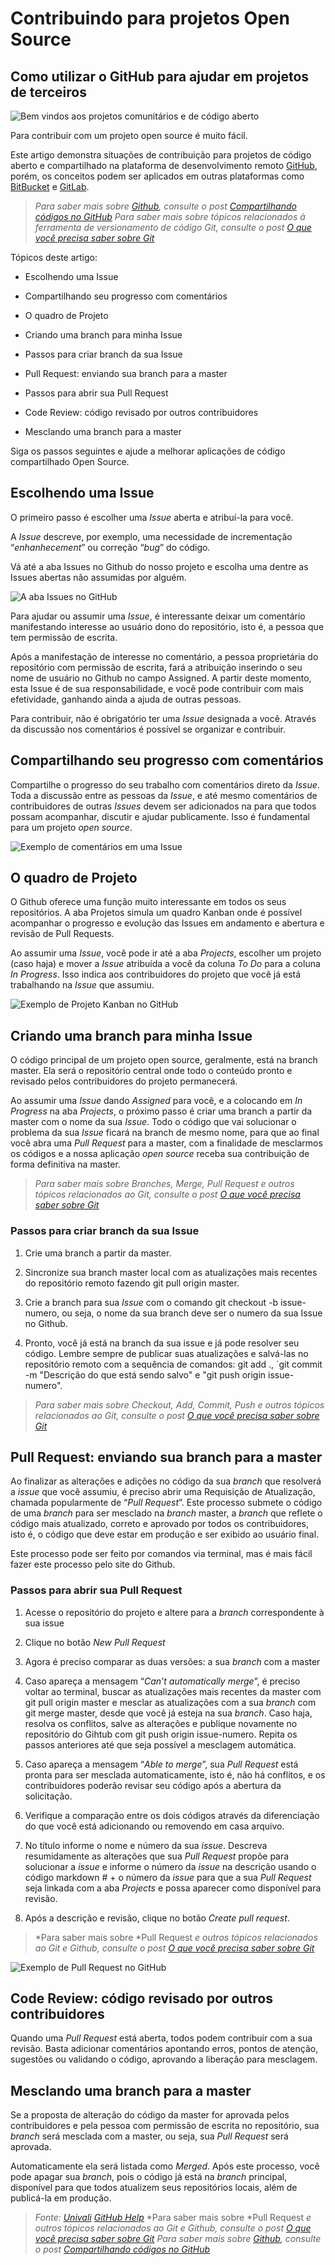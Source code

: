 # Contribuindo para projetos Open Source

## Como utilizar o GitHub para ajudar em projetos de terceiros

![Bem vindos aos projetos comunitários e de código aberto](https://cdn-images-1.medium.com/max/2400/1*mrkKIvrZgEcN4qmwQEjGiQ.jpeg)

Para contribuir com um projeto open source é muito fácil.

Este artigo demonstra situações de contribuição para projetos de código aberto e compartilhado na plataforma de desenvolvimento remoto [GitHub](https://github.com/), porém, os conceitos podem ser aplicados em outras plataformas como [BitBucket](https://bitbucket.org/) e [GitLab](https://about.gitlab.com/).
>  *Para saber mais sobre [Github](https://github.com/), consulte o post [Compartilhando códigos no GitHub](https://medium.com/@dnvtrn/compartilhando-c%C3%B3digos-no-github-df450d2c8a25)*
>  *Para saber mais sobre tópicos relacionados à ferramenta de versionamento de código Git, consulte o post [O que você precisa saber sobre Git](https://medium.com/@dnvtrn/o-que-voc%C3%AA-precisa-saber-sobre-git-28b37c43ed30)*

Tópicos deste artigo:

* Escolhendo uma Issue

* Compartilhando seu progresso com comentários

* O quadro de Projeto

* Criando uma branch para minha Issue

* Passos para criar branch da sua Issue

* Pull Request: enviando sua branch para a master

* Passos para abrir sua Pull Request

* Code Review: código revisado por outros contribuidores

* Mesclando uma branch para a master

Siga os passos seguintes e ajude a melhorar aplicações de código compartilhado Open Source.

## Escolhendo uma Issue

O primeiro passo é escolher uma *Issue* aberta e atribuí-la para você.

A *Issue* descreve, por exemplo, uma necessidade de incrementação “*enhanhecement*” ou correção “*bug*” do código.

Vá até a aba Issues no Github do nosso projeto e escolha uma dentre as Issues abertas não assumidas por alguém.

![A aba Issues no GitHub](https://cdn-images-1.medium.com/max/2062/1*BsIowjdh-JNFINCsM7LP5A.png)

Para ajudar ou assumir uma *Issue*, é interessante deixar um comentário manifestando interesse ao usuário dono do repositório, isto é, a pessoa que tem permissão de escrita.

Após a manifestação de interesse no comentário, a pessoa proprietária do repositório com permissão de escrita, fará a atribuição inserindo o seu nome de usuário no Github no campo Assigned. A partir deste momento, esta Issue é de sua responsabilidade, e você pode contribuir com mais efetividade, ganhando ainda a ajuda de outras pessoas.

Para contribuir, não é obrigatório ter uma *Issue* designada a você. Através da discussão nos comentários é possível se organizar e contribuir.

## Compartilhando seu progresso com comentários

Compartilhe o progresso do seu trabalho com comentários direto da *Issue*. Toda a discussão entre as pessoas da *Issue*, e até mesmo comentários de contribuidores de outras *Issues* devem ser adicionados na para que todos possam acompanhar, discutir e ajudar publicamente. Isso é fundamental para um projeto *open source*.

![Exemplo de comentários em uma Issue](https://cdn-images-1.medium.com/max/2000/1*imO3dGK8GbI14kRAQJAc6w.png)

## O quadro de Projeto

O Github oferece uma função muito interessante em todos os seus repositórios. A aba Projetos simula um quadro Kanban onde é possível acompanhar o progresso e evolução das Issues em andamento e abertura e revisão de Pull Requests.

Ao assumir uma *Issue*, você pode ir até a aba *Projects*, escolher um projeto (caso haja) e mover a *Issue* atribuída a você da coluna *To Do* para a coluna *In Progress*. Isso indica aos contribuidores do projeto que você já está trabalhando na *Issue* que assumiu.

![Exemplo de Projeto Kanban no GitHub](https://cdn-images-1.medium.com/max/2878/1*I_hb6lbKrzxtj_B6UQBBJg.png)

## Criando uma branch para minha Issue

O código principal de um projeto open source, geralmente, está na branch master. Ela será o repositório central onde todo o conteúdo pronto e revisado pelos contribuidores do projeto permanecerá.

Ao assumir uma *Issue* dando *Assigned* para você, e a colocando em *In Progress* na aba *Projects*, o próximo passo é criar uma branch a partir da master com o nome da sua *Issue*. Todo o código que vai solucionar o problema da sua *Issue* ficará na branch de mesmo nome, para que ao final você abra uma *Pull Request* para a master, com a finalidade de mesclarmos os códigos e a nossa aplicação *open source* receba sua contribuição de forma definitiva na master.
>  *Para saber mais sobre *Branches*, *Merge*, *Pull Request* e outros tópicos relacionados ao Git, consulte o post [O que você precisa saber sobre Git](https://medium.com/@dnvtrn/o-que-voc%C3%AA-precisa-saber-sobre-git-28b37c43ed30)*

### Passos para criar branch da sua Issue

 1. Crie uma branch a partir da master.

 2. Sincronize sua branch master local com as atualizações mais recentes do repositório remoto fazendo git pull origin master.

 3. Crie a branch para sua *Issue* com o comando git checkout -b issue-numero, ou seja, o nome da sua branch deve ser o numero da sua Issue no Github.

 4. Pronto, você já está na branch da sua issue e já pode resolver seu código. Lembre sempre de publicar suas atualizações e salvá-las no repositório remoto com a sequência de comandos: git add ., `git commit -m "Descrição do que está sendo salvo" e "git push origin issue-numero".
>  *Para saber mais sobre *Checkout*, *Add*, *Commit*, *Push* e outros tópicos relacionados ao Git, consulte o post [O que você precisa saber sobre Git](https://medium.com/@dnvtrn/o-que-voc%C3%AA-precisa-saber-sobre-git-28b37c43ed30)*

## Pull Request: enviando sua branch para a master

Ao finalizar as alterações e adições no código da sua *branch* que resolverá a *issue* que você assumiu, é preciso abrir uma Requisição de Atualização, chamada popularmente de “*Pull Request*”. Este processo submete o código de uma *branch* para ser mesclado na *branch* master, a *branch* que reflete o código mais atualizado, correto e aprovado por todos os contribuidores, isto é, o código que deve estar em produção e ser exibido ao usuário final.

Este processo pode ser feito por comandos via terminal, mas é mais fácil fazer este processo pelo site do Github.

### Passos para abrir sua Pull Request

 1. Acesse o repositório do projeto e altere para a *branch* correspondente à sua issue

 2. Clique no botão *New Pull Request*

 3. Agora é preciso comparar as duas versões: a sua *branch* com a master

 4. Caso apareça a mensagem “*Can’t automatically merge*”, é preciso voltar ao terminal, buscar as atualizações mais recentes da master com git pull origin master e mesclar as atualizações com a sua *branch* com git merge master, desde que você já esteja na sua *branch*. Caso haja, resolva os conflitos, salve as alterações e publique novamente no repositório do Gihtub com git push origin issue-numero. Repita os passos anteriores até que seja possível a mesclagem automática.

 5. Caso apareça a mensagem “*Able to merge*”, sua *Pull Request* está pronta para ser mesclada automaticamente, isto é, não há conflitos, e os contribuidores poderão revisar seu código após a abertura da solicitação.

 6. Verifique a comparação entre os dois códigos através da diferenciação do que você está adicionando ou removendo em casa arquivo.

 7. No título informe o nome e número da sua *issue*. Descreva resumidamente as alterações que sua *Pull Request* propõe para solucionar a *issue* e informe o número da *issue* na descrição usando o código markdown # + o número da *issue* para que a sua *Pull Request* seja linkada com a aba *Projects* e possa aparecer como disponível para revisão.

 8. Após a descrição e revisão, clique no botão *Create pull request*.
>  *Para saber mais sobre *Pull Request *e outros tópicos relacionados ao Git e Github, consulte o post [O que você precisa saber sobre Git](https://medium.com/@dnvtrn/o-que-voc%C3%AA-precisa-saber-sobre-git-28b37c43ed30)*

![Exemplo de Pull Request no GitHub](https://cdn-images-1.medium.com/max/2100/1*lCsoa0GZQVL9b5i_bqnl8g.png)

## Code Review: código revisado por outros contribuidores

Quando uma *Pull Request* está aberta, todos podem contribuir com a sua revisão. Basta adicionar comentários apontando erros, pontos de atenção, sugestões ou validando o código, aprovando a liberação para mesclagem.

## Mesclando uma branch para a master

Se a proposta de alteração do código da master for aprovada pelos contribuidores e pela pessoa com permissão de escrita no repositório, sua *branch* será mesclada com a master, ou seja, sua *Pull Request* será aprovada.

Automaticamente ela será listada como *Merged*. Após este processo, você pode apagar sua *branch*, pois o código já está na *branch* principal, disponível para que todos atualizem seus repositórios locais, além de publicá-la em produção.
>  *Fonte: 
[Univali](https://github.com/UNIVALI-LITE/Portugol-Studio/wiki/Fazendo-um-Fork-do-reposit%C3%B3rio)
[GitHub Help](https://help.github.com/pt)*
>  *Para saber mais sobre *Pull Request *e outros tópicos relacionados ao Git e Github, consulte o post [O que você precisa saber sobre Git](https://medium.com/@dnvtrn/o-que-voc%C3%AA-precisa-saber-sobre-git-28b37c43ed30)*
>  *Para saber mais sobre [Github](https://github.com/), consulte o post [Compartilhando códigos no GitHub](https://medium.com/@dnvtrn/compartilhando-c%C3%B3digos-no-github-df450d2c8a25)*
